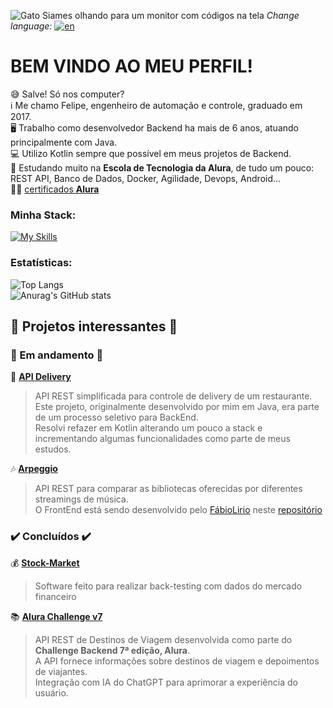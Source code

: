 ![Gato Siames olhando para um monitor com códigos na tela](https://github.com/fabramattos/fabramattos/assets/45768087/aed0438e-2f52-4aca-bd86-2ac169c93e4d)
*Change language:* [![en](https://img.shields.io/badge/lang-en-red.svg)](https://github.com/fabramattos/fabramattos/blob/main/README.md)<br>

# BEM VINDO AO MEU PERFIL!

😅 Salve! Só  nos  computer?<br>
ℹ️ Me chamo Felipe, engenheiro de automação e controle, graduado em 2017.<br>
🖥️ Trabalho como desenvolvedor Backend ha mais de 6 anos, atuando principalmente com Java.<br>
💻 Utilizo Kotlin sempre que possível em meus projetos de Backend.<br>
🌱 Estudando muito na **Escola de Tecnologia da Alura**, de tudo um pouco: REST API, Banco de Dados, Docker, Agilidade, Devops, Android...<br>
👨‍🎓 [certificados **Alura**](https://cursos.alura.com.br/vitrinedev/fabramattos)

### Minha Stack:
[![My Skills](https://skillicons.dev/icons?i=idea,kotlin,java,spring,docker,postgres,mysql,postman,rabbitmq,selenium,github,githubactions,gradle,maven)](https://skillicons.dev)<br>

### Estatísticas:
![Top Langs](https://github-readme-stats.vercel.app/api/top-langs/?username=fabramattos&layout=compact&theme=vision-friendly-dark)<br>
![Anurag's GitHub stats](https://github-readme-stats.vercel.app/api?username=fabramattos&show_icons=true&theme=vision-friendly-dark&hide_rank=true&hide=contribs,issues)<br>

## 🚨 Projetos interessantes 🚨
### 🚧 Em andamento 🚧
🍔 **[API Delivery](https://github.com/fabramattos/ApiDelivery)**<br>
> API REST simplificada para controle de delivery de um restaurante.<br>
> Este projeto, originalmente desenvolvido por mim em Java, era parte de um processo seletivo para BackEnd.<br>
> Resolvi refazer em Kotlin alterando um pouco a stack e incrementando algumas funcionalidades como parte de meus estudos.<br>

🎶 **[Arpeggio](https://github.com/fabramattos/Arpeggio)**<br>
> API REST para comparar as bibliotecas oferecidas por diferentes streamings de música.<br>
> O FrontEnd está sendo desenvolvido pelo [FábioLirio](https://github.com/FabioLiriodev) neste [repositório](https://github.com/FabioLiriodev/Arpeggio)<br>

### ✔️ Concluídos ✔️
💰 **[Stock-Market](https://github.com/fabramattos/PML_Simulador)**<br>
> Software feito para realizar back-testing com dados do mercado financeiro<br>

📚 **[Alura Challenge v7](https://github.com/fabramattos/Alura_Challenge-Backend-07)**<br>
> API REST de Destinos de Viagem desenvolvida como parte do **Challenge Backend 7ª edição, Alura**.<br>
> A API fornece informações sobre destinos de viagem e depoimentos de viajantes.<br>
> Integração com  IA do ChatGPT para aprimorar a experiência do usuário.
